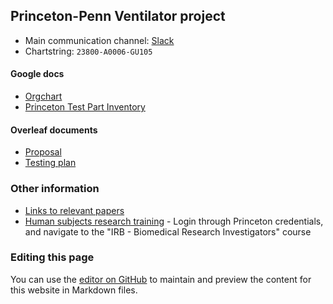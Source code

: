 ## Princeton-Penn Ventilator project

* Main communication channel: [Slack](princeton-pennvents.slack.com)
* Chartstring: `23800-A0006-GU105`

#### Google docs

* [Orgchart](https://docs.google.com/presentation/d/1PWL4JUY7v97TIepXCfLhH-9JfaQyptegDhpvzKGCoSA/edit?usp=sharing)
* [Princeton Test Part Inventory](https://docs.google.com/spreadsheets/d/13S18SEMJYfF9nv5weUMxtT3ABt-1Xu-hBY0MWIq9YxQ/edit?usp=sharing)

#### Overleaf documents

* [Proposal](https://www.overleaf.com/6684762272wszrnqcwfjpy)
* [Testing plan](https://www.overleaf.com/project/5e88690ae03b600001257df2)


### Other information

* [Links to relevant papers](/research)
* [Human subjects research training](https://about.citiprogram.org/en/homepage/) - Login through Princeton credentials, and navigate to the "IRB - Biomedical Research Investigators" course

### Editing this page

You can use the [editor on GitHub](https://github.com/Princeton-Penn-Vents/Princeton-Penn-Vents.github.io/edit/master/index.md) to maintain and preview the content for this website in Markdown files.
